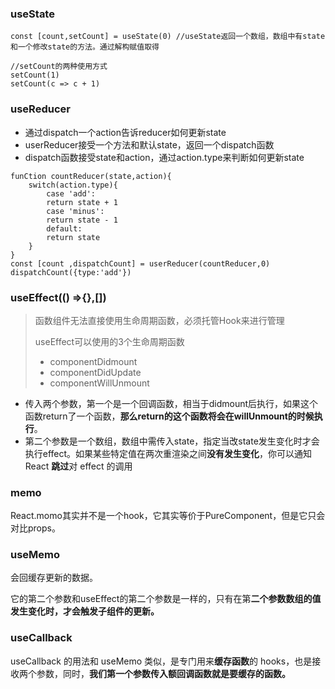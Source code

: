 ### useState

```
const [count,setCount] = useState(0) //useState返回一个数组，数组中有state和一个修改state的方法。通过解构赋值取得

//setCount的两种使用方式
setCount(1)
setCount(c => c + 1)
```

### useReducer

  * 通过dispatch一个action告诉reducer如何更新state
  * userReducer接受一个方法和默认state，返回一个dispatch函数
  * dispatch函数接受state和action，通过action.type来判断如何更新state

  ```
  funCtion countReducer(state,action){
      switch(action.type){
          case 'add':
          return state + 1
          case 'minus':
          return state - 1
          default: 
          return state
      }
  }
  const [count ,dispatchCount] = userReducer(countReducer,0)
  dispatchCount({type:'add'})
  ```

### useEffect(() =>{},[])

> 函数组件无法直接使用生命周期函数，必须托管Hook来进行管理
>
> useEffect可以使用的3个生命周期函数
>
> * componentDidmount
> * componentDidUpdate
> * componentWillUnmount

  * 传入两个参数，第一个是一个回调函数，相当于didmount后执行，如果这个函数return了一个函数，**那么return的这个函数将会在willUnmount的时候执行**。
  * 第二个参数是一个数组，数组中需传入state，指定当改state发生变化时才会执行effect。如果某些特定值在两次重渲染之间**没有发生变化**，你可以通知 React **跳过**对 effect 的调用

### memo 

React.momo其实并不是一个hook，它其实等价于PureComponent，但是它只会对比props。

### useMemo

会回缓存更新的数据。	

它的第二个参数和useEffect的第二个参数是一样的，只有在第**二个参数数组的值发生变化时，才会触发子组件的更新。**

### useCallback

useCallback 的用法和 useMemo 类似，是专门用来**缓存函数**的 hooks，也是接收两个参数，同时，**我们第一个参数传入额回调函数就是要缓存的函数。**

["Hooks"]: https://juejin.cn/post/6850037283535880205#heading-20



